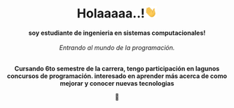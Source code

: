  <h1 align="center">Holaaaaa..!<img src="https://github.com/isEduardo13/isEduardo13/blob/main/Resourses/238178097-766d336d-b87d-44ba-807c-c51de2bc6b4d.gif" width="28px" alt="👋"></h1>
<p align="center">
    <b>soy estudiante de ingenieria en sistemas computacionales!</b><br><br>
    <i>
       Entrando al mundo de la programación.
    </i><br>
    <br />
</p>
 <b>
 <p align="center">
  <b>Cursando 6to semestre de la carrera, tengo participación en lagunos concursos de programación.
  interesado en aprender más acerca de como mejorar y conocer nuevas tecnologias</b>

 <p align= "center">
  💞️
  <p align= "center">
  

<!---
isEduardo13/isEduardo13 is a ✨ special ✨ repository because its `README.md` (this file) appears on your GitHub profile.
You can click the Preview link to take a look at your changes.
--->
